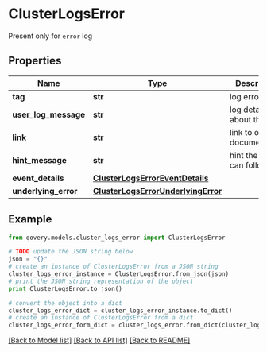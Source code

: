 # ClusterLogsError

Present only for `error` log

## Properties

Name | Type | Description | Notes
------------ | ------------- | ------------- | -------------
**tag** | **str** | log error tag | [optional] 
**user_log_message** | **str** | log details about the error | [optional] 
**link** | **str** | link to our documentation | [optional] 
**hint_message** | **str** | hint the user can follow | [optional] 
**event_details** | [**ClusterLogsErrorEventDetails**](ClusterLogsErrorEventDetails.md) |  | [optional] 
**underlying_error** | [**ClusterLogsErrorUnderlyingError**](ClusterLogsErrorUnderlyingError.md) |  | [optional] 

## Example

```python
from qovery.models.cluster_logs_error import ClusterLogsError

# TODO update the JSON string below
json = "{}"
# create an instance of ClusterLogsError from a JSON string
cluster_logs_error_instance = ClusterLogsError.from_json(json)
# print the JSON string representation of the object
print ClusterLogsError.to_json()

# convert the object into a dict
cluster_logs_error_dict = cluster_logs_error_instance.to_dict()
# create an instance of ClusterLogsError from a dict
cluster_logs_error_form_dict = cluster_logs_error.from_dict(cluster_logs_error_dict)
```
[[Back to Model list]](../README.md#documentation-for-models) [[Back to API list]](../README.md#documentation-for-api-endpoints) [[Back to README]](../README.md)


